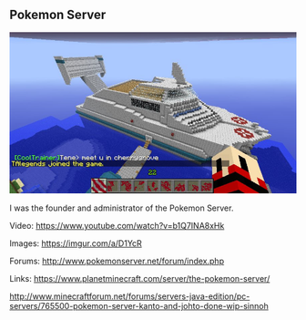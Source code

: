 ## Pokemon Server

![SS Aqua](./ssaqua.jpg)

I was the founder and administrator of the Pokemon Server.

Video: https://www.youtube.com/watch?v=b1Q7INA8xHk

Images: https://imgur.com/a/D1YcR

Forums: http://www.pokemonserver.net/forum/index.php

Links:
https://www.planetminecraft.com/server/the-pokemon-server/

http://www.minecraftforum.net/forums/servers-java-edition/pc-servers/765500-pokemon-server-kanto-and-johto-done-wip-sinnoh
